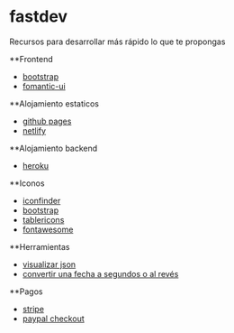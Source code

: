 # fastdev

Recursos para desarrollar más rápido lo que te propongas

**Frontend

- [bootstrap](https://getbootstrap.com/)
- [fomantic-ui](https://fomantic-ui.com/)

**Alojamiento estaticos

- [github pages](https://github.com/)
- [netlify](https://www.netlify.com/)

**Alojamiento backend

- [heroku](https://www.heroku.com/)

**Iconos

- [iconfinder](https://www.iconfinder.com/)
- [bootstrap](https://icons.getbootstrap.com/)
- [tablericons](https://tablericons.com/)
- [fontawesome](https://fontawesome.com/)

**Herramientas

- [visualizar json](http://json.parser.online.fr/)
- [convertir una fecha a segundos o al revés](https://www.epochconverter.com/)

**Pagos

- [stripe](https://stripe.com/)
- [paypal checkout](https://developer.paypal.com/docs/checkout/)
